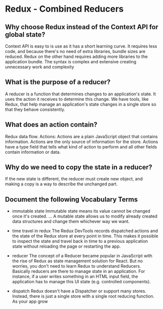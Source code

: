 # Redux - Combined Reducers

## Why choose Redux instead of the Context API for global state?
Context API is easy to is use as it has a short learning curve. It requires less code, and because there's no need of extra libraries, bundle sizes are reduced. Redux on the other hand requires adding more libraries to the application bundle. The syntax is complex and extensive creating unnecessary work and complexity

## What is the purpose of a reducer?
A reducer is a function that determines changes to an application's state. It uses the action it receives to determine this change. We have tools, like Redux, that help manage an application's state changes in a single store so that they behave consistently.

## What does an action contain?
Redux data flow. Actions: Actions are a plain JavaScript object that contains information. Actions are the only source of information for the store. Actions have a type field that tells what kind of action to perform and all other fields contain information or data.

## Why do we need to copy the state in a reducer?
If the new state is different, the reducer must create new object, and making a copy is a way to describe the unchanged part.

## Document the following Vocabulary Terms
* immutable state Immutable state means its value cannot be changed once it's created. ... A mutable state allows us to modify already created data structures and change them whichever way we want.

* time travel in redux The Redux DevTools records dispatched actions and the state of the Redux store at every point in time. This makes it possible to inspect the state and travel back in time to a previous application state without reloading the page or restarting the app.

* reducer The concept of a Reducer became popular in JavaScript with the rise of Redux as state management solution for React. But no worries, you don't need to learn Redux to understand Reducers. Basically reducers are there to manage state in an application. For instance, if a user writes something in an HTML input field, the application has to manage this UI state (e.g. controlled components).

* dispatch Redux doesn't have a Dispatcher or support many stores. Instead, there is just a single store with a single root reducing function. As your app grow